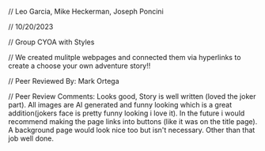 // Leo Garcia, Mike Heckerman, Joseph Poncini

// 10/20/2023

// Group CYOA with Styles

// We created mulitple webpages and connected them via hyperlinks to create a choose your own adventure story!! 

// Peer Reviewed By: Mark Ortega

// Peer Review Comments: Looks good, Story is well written (loved the joker part). All images are AI generated and funny looking which is a great addition(jokers face is pretty funny looking i love it). In the future i would recommend making the page links into buttons (like it was on the title page).  A background page would look nice too but isn't necessary. Other than that job well done.
